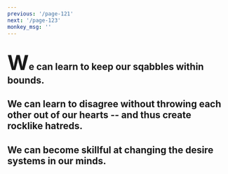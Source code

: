 ```yaml
---
previous: '/page-121'
next: '/page-123'
monkey_msg: ''
---
```


## <span style="font-size:47px;">W</span>e can learn to keep our sqabbles within bounds.
## We can learn to disagree without throwing each other out of our hearts -- and thus create rocklike hatreds.
## We can become skillful at changing the desire systems in our minds.
